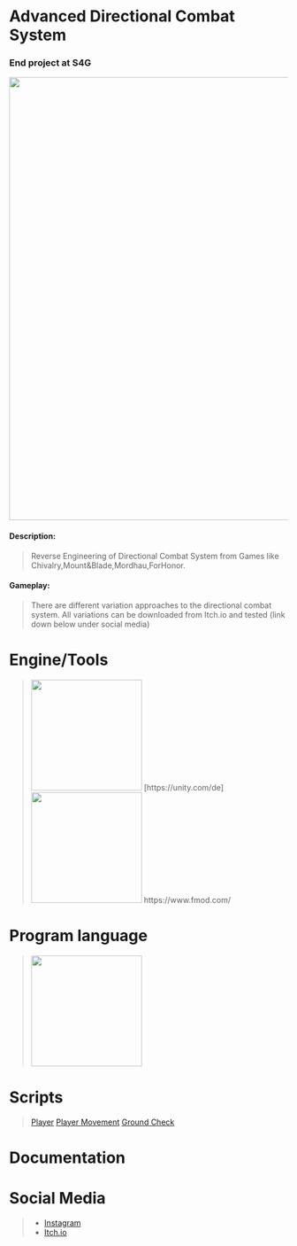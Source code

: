 # Advanced Directional Combat System
### End project at S4G

<img src="https://user-images.githubusercontent.com/73071252/170033867-6f803465-f46d-4de0-b47b-633df9ebcbde.PNG" width="800" />

#### Description:
> Reverse Engineering of Directional Combat System from Games like Chivalry,Mount&Blade,Mordhau,ForHonor.                

#### Gameplay:
> There are different variation approaches to the directional combat system.
> All variations can be downloaded from Itch.io and tested (link down below under social media)

# Engine/Tools
> <img src="https://user-images.githubusercontent.com/73071252/156392267-4f301341-f902-49d8-bbc3-023aad8ab843.jpg" width="200" /> 
> [https://unity.com/de]
> <img src="https://user-images.githubusercontent.com/73071252/156392275-213df1b3-2266-41a0-8619-410a282f1799.png" width="200" />
> https://www.fmod.com/
> 
# Program language
> <img src="https://user-images.githubusercontent.com/73071252/170879933-c7fe15f1-610b-4427-a97f-7821176b07b0.png" width="200" />

# Scripts
> [Player](https://github.com/geroj12/AdvancedCombatSystem/blob/db6e3b1edc8c3f73f4e5de8191ce36579f517676/Mount&BladeExample/Assets/Game/Scripts/Player/Player.cs)
> [Player Movement](https://github.com/geroj12/AdvancedCombatSystem/blob/db6e3b1edc8c3f73f4e5de8191ce36579f517676/Mount&BladeExample/Assets/Game/Scripts/Player/PlayerMovement.cs)
> [Ground Check](https://github.com/geroj12/AdvancedCombatSystem/blob/db6e3b1edc8c3f73f4e5de8191ce36579f517676/Mount&BladeExample/Assets/Game/Scripts/Player/GroundCheck.cs)


# Documentation


# Social Media
> - [Instagram](https://www.instagram.com/geroj24/)
> - [Itch.io](https://geroj12.itch.io/advanced-directional-combat)
